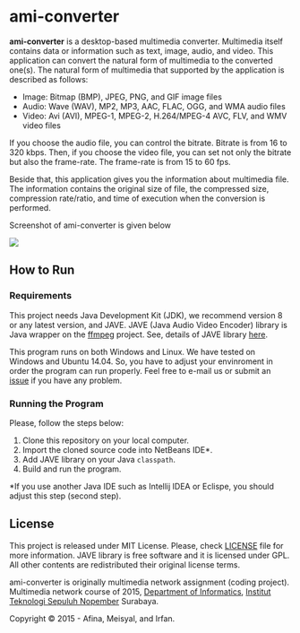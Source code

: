 # ami-converter

**ami-converter** is a desktop-based multimedia converter. Multimedia itself
contains data or information such as text, image, audio, and video. This
application can convert the natural form of multimedia to the converted one(s).
The natural form of multimedia that supported by the application is described
as follows:

* Image: Bitmap (BMP), JPEG, PNG, and GIF image files
* Audio: Wave (WAV), MP2, MP3, AAC, FLAC, OGG, and WMA audio files
* Video: Avi (AVI), MPEG-1, MPEG-2, H.264/MPEG-4 AVC, FLV, and WMV video files

If you choose the audio file, you can control the bitrate. Bitrate is from 16 to
320 kbps. Then, if you choose the video file, you can set not only the bitrate
but also the frame-rate. The frame-rate is from 15 to 60 fps. 

Beside that, this application gives you the information about multimedia file.
The information contains the original size of file, the compressed size,
compression rate/ratio, and time of execution when the conversion is performed.

Screenshot of ami-converter is given below

<img src="http://static.meisyal.web.id/images/misc/ami-converter.png" />

## How to Run

### Requirements

This project needs Java Development Kit (JDK), we recommend version 8 or any latest
version, and JAVE. JAVE (Java Audio Video Encoder) library is Java wrapper on the
[ffmpeg][ffmpeg] project. See, details of JAVE library [here][jave].

This program runs on both Windows and Linux. We have tested on Windows and Ubuntu 14.04.
So, you have to adjust your envinroment in order the program can run properly. Feel
free to e-mail us or submit an [issue][issue] if you have any problem.

### Running the Program

Please, follow the steps below:

1. Clone this repository on your local computer.
2. Import the cloned source code into NetBeans IDE*.
3. Add JAVE library on your Java `classpath`.
4. Build and run the program.

*If you use another Java IDE such as Intellij IDEA or Eclispe, you should adjust this
step (second step).

## License

This project is released under MIT License. Please, check [LICENSE][license] file for
more information. JAVE library is free software and it is licensed under GPL. All
other contents are redistributed their original license terms.

ami-converter is originally multimedia network assignment (coding project). Multimedia
network course of 2015, [Department of Informatics][ifits], [Institut Teknologi
Sepuluh Nopember][its] Surabaya.

Copyright © 2015 - Afina, Meisyal, and Irfan.

[ffmpeg]: http://ffmpeg.mplayerhq.hu/
[jave]: http://www.sauronsoftware.it/projects/jave/index.php
[issue]: https://github.com/meisyal/ami-converter/issues
[license]: https://github.com/meisyal/ami-converter/blob/master/LICENSE
[ifits]: http://if.its.ac.id
[its]: https://its.ac.id
